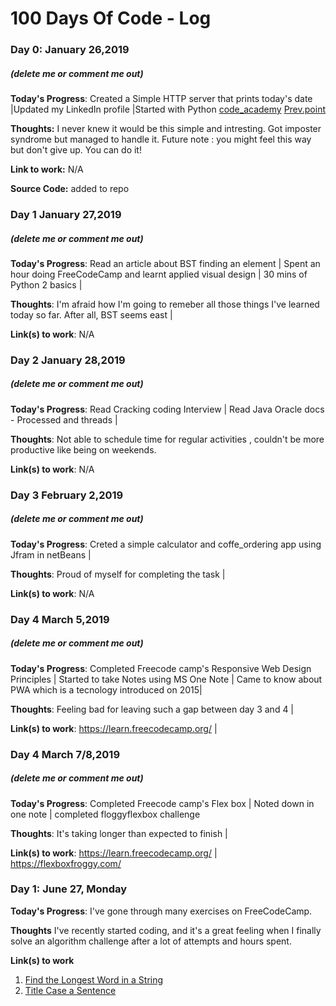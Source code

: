 # 100 Days Of Code - Log

### Day 0: January 26,2019 
##### (delete me or comment me out)

**Today's Progress**: Created a Simple HTTP server that prints today's date |Updated my LinkedIn profile |Started with Python [code_academy](https://www.codecademy.com/learn) [Prev.point](https://www.codecademy.com/courses/learn-python/lessons/strings--console-output/exercises/strings?action=resume)

**Thoughts:** I never knew it would be this simple and intresting. Got imposter syndrome but managed to handle it. Future note : you might feel this way but don't give up. You can do it!

**Link to work:** N/A

**Source Code:** added to repo

### Day 1 January 27,2019
##### (delete me or comment me out)

**Today's Progress**: Read an article about BST finding an element | Spent an hour doing FreeCodeCamp and learnt applied visual design | 30 mins of Python 2 basics |

**Thoughts**: I'm afraid how I'm going to remeber all those things I've learned today so far. After all, BST seems east |

**Link(s) to work**: N/A

### Day 2 January 28,2019
##### (delete me or comment me out)

**Today's Progress**: Read Cracking coding Interview | Read Java Oracle docs - Processed and threads | 

**Thoughts**: Not able to schedule time for regular activities , couldn't be more productive like being on weekends.

**Link(s) to work**: N/A

### Day 3 February 2,2019
##### (delete me or comment me out)

**Today's Progress**: Creted a simple calculator and coffe_ordering app using Jfram in netBeans | 

**Thoughts**: Proud of myself for completing the task |

**Link(s) to work**: N/A

### Day 4 March 5,2019
##### (delete me or comment me out)

**Today's Progress**: Completed Freecode camp's Responsive Web Design Principles | Started to take Notes using MS One Note | Came to know about PWA which is a tecnology introduced on 2015| 

**Thoughts**: Feeling bad for leaving such a gap between day 3 and 4 |

**Link(s) to work**: https://learn.freecodecamp.org/ | 

### Day 4 March 7/8,2019
##### (delete me or comment me out)

**Today's Progress**: Completed Freecode camp's Flex box | Noted down in one note | completed floggyflexbox challenge

**Thoughts**: It's taking longer than expected to finish |

**Link(s) to work**: https://learn.freecodecamp.org/ | https://flexboxfroggy.com/



### Day 1: June 27, Monday

**Today's Progress**: I've gone through many exercises on FreeCodeCamp.

**Thoughts** I've recently started coding, and it's a great feeling when I finally solve an algorithm challenge after a lot of attempts and hours spent.

**Link(s) to work**
1. [Find the Longest Word in a String](https://www.freecodecamp.com/challenges/find-the-longest-word-in-a-string)
2. [Title Case a Sentence](https://www.freecodecamp.com/challenges/title-case-a-sentence)
